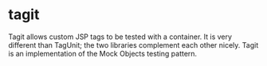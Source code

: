 tagit
=====

Tagit allows custom JSP tags to be tested with a container. It is very different than TagUnit; the two libraries complement each other nicely. Tagit is an implementation of the Mock Objects testing pattern.
